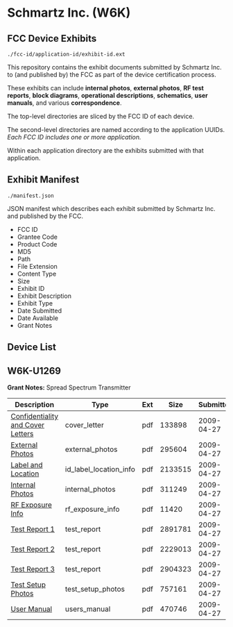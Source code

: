 # Schmartz Inc. (W6K)
## FCC Device Exhibits

```
./fcc-id/application-id/exhibit-id.ext
```

This repository contains the exhibit documents submitted by Schmartz Inc. to (and published by) the FCC as part of the device certification process.

These exhibits can include **internal photos**, **external photos**, **RF test reports**, **block diagrams**, **operational descriptions**, **schematics**, **user manuals**, and various **correspondence**.

The top-level directories are sliced by the FCC ID of each device.

The second-level directories are named according to the application UUIDs. *Each FCC ID includes one or more application.*

Within each application directory are the exhibits submitted with that application. 

## Exhibit Manifest

```
./manifest.json
```

JSON manifest which describes each exhibit submitted by Schmartz Inc. and published by the FCC.

- FCC ID
- Grantee Code
- Product Code
- MD5
- Path
- File Extension
- Content Type
- Size
- Exhibit ID
- Exhibit Description
- Exhibit Type
- Date Submitted
- Date Available
- Grant Notes

## Device List
## W6K-U1269
**Grant Notes:** Spread Spectrum Transmitter

| Description | Type | Ext | Size | Submitted | Available |
| ----------- | ---- | --- | ---- | --------- | --------- |
| [Confidentiality and Cover Letters](W6K-U1269/58675a5320264289b4999e3d88ae10ca/1102131.pdf) | cover_letter | pdf | 133898 | 2009-04-27 | 2009-04-27 |
| [External Photos](W6K-U1269/58675a5320264289b4999e3d88ae10ca/1102133.pdf) | external_photos | pdf | 295604 | 2009-04-27 | 2009-04-27 |
| [Label and Location](W6K-U1269/58675a5320264289b4999e3d88ae10ca/1102135.pdf) | id_label_location_info | pdf | 2133515 | 2009-04-27 | 2009-04-27 |
| [Internal Photos](W6K-U1269/58675a5320264289b4999e3d88ae10ca/1102134.pdf) | internal_photos | pdf | 311249 | 2009-04-27 | 2009-04-27 |
| [RF Exposure Info](W6K-U1269/58675a5320264289b4999e3d88ae10ca/1102137.pdf) | rf_exposure_info | pdf | 11420 | 2009-04-27 | 2009-04-27 |
| [Test Report 1](W6K-U1269/58675a5320264289b4999e3d88ae10ca/1102139.pdf) | test_report | pdf | 2891781 | 2009-04-27 | 2009-04-27 |
| [Test Report 2](W6K-U1269/58675a5320264289b4999e3d88ae10ca/1102140.pdf) | test_report | pdf | 2229013 | 2009-04-27 | 2009-04-27 |
| [Test Report 3](W6K-U1269/58675a5320264289b4999e3d88ae10ca/1102141.pdf) | test_report | pdf | 2904323 | 2009-04-27 | 2009-04-27 |
| [Test Setup Photos](W6K-U1269/58675a5320264289b4999e3d88ae10ca/1102142.pdf) | test_setup_photos | pdf | 757161 | 2009-04-27 | 2009-04-27 |
| [User Manual](W6K-U1269/58675a5320264289b4999e3d88ae10ca/1102143.pdf) | users_manual | pdf | 470746 | 2009-04-27 | 2009-04-27 |
